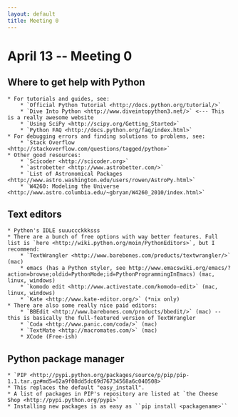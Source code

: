 ```yaml
---
layout: default
title: Meeting 0
---
```


April 13 -- Meeting 0
=========================

Where to get help with Python
--------------------------

    * For tutorials and guides, see:
        * `Official Python Tutorial <http://docs.python.org/tutorial/>` 
        * `Dive Into Python <http://www.diveintopython3.net/>` <--- This is a really awesome website
        * `Using SciPy <http://scipy.org/Getting_Started>`
        * `Python FAQ <http://docs.python.org/faq/index.html>`
    * For debugging errors and finding solutions to problems, see:
        * `Stack Overflow <http://stackoverflow.com/questions/tagged/python>`
    * Other good resources:
        * `Scicoder <http://scicoder.org>`
        * `astrobetter <http://www.astrobetter.com/>`
        * `List of Astronomical Packages <http://www.astro.washington.edu/users/rowen/AstroPy.html>`
        * `W4260: Modeling the Universe <http://www.astro.columbia.edu/~gbryan/W4260_2010/index.html>`

Text editors
--------------------------

    * Python's IDLE suuuccckkksss
    * There are a bunch of free options with way better features. Full list is `here <http://wiki.python.org/moin/PythonEditors>`, but I recommend:
        * `TextWrangler <http://www.barebones.com/products/textwrangler/>` (mac)
        * emacs (has a Python styler, see http://www.emacswiki.org/emacs/?action=browse;oldid=PythonMode;id=PythonProgrammingInEmacs) (mac, linux, windows)
        * `komodo edit <http://www.activestate.com/komodo-edit>` (mac, linux, windows)
        * `Kate <http://www.kate-editor.org/>` (*nix only)
    * There are also some really nice paid editors:
        * `BBEdit <http://www.barebones.com/products/bbedit/>` (mac) -- this is basically the full-featured version of TextWrangler
        * `Coda <http://www.panic.com/coda/>` (mac) 
        * `TextMate <http://macromates.com/>` (mac)
        * XCode (Free-ish)
        
Python package manager
--------------------------

    * `PIP <http://pypi.python.org/packages/source/p/pip/pip-1.1.tar.gz#md5=62a9f08dd5dc69d76734568a6c040508>`
    * This replaces the default "easy_install". 
    * A list of packages in PIP's repository are listed at `the Cheese Shop <http://pypi.python.org/pypi>`
    * Installing new packages is as easy as ``pip install <packagename>``